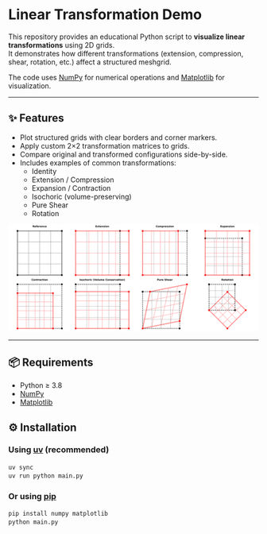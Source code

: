 # Linear Transformation Demo

This repository provides an educational Python script to **visualize linear transformations** using 2D grids.  
It demonstrates how different transformations (extension, compression, shear, rotation, etc.) affect a structured meshgrid.  

The code uses [NumPy](https://numpy.org) for numerical operations and [Matplotlib](https://matplotlib.org) for visualization.  

---

## ✨ Features
- Plot structured grids with clear borders and corner markers.
- Apply custom 2×2 transformation matrices to grids.
- Compare original and transformed configurations side-by-side.
- Includes examples of common transformations:
  - Identity
  - Extension / Compression
  - Expansion / Contraction
  - Isochoric (volume-preserving)
  - Pure Shear
  - Rotation

![Transformed Grid Example](output.png)

---

## 📦 Requirements
- Python ≥ 3.8  
- [NumPy](https://numpy.org/)  
- [Matplotlib](https://matplotlib.org/)  

## ⚙️ Installation

### Using [uv](https://github.com/astral-sh/uv) (recommended)

```bash
uv sync
uv run python main.py
```

### Or using [pip](https://pip.pypa.io/en/stable/)

```bash
pip install numpy matplotlib
python main.py
```